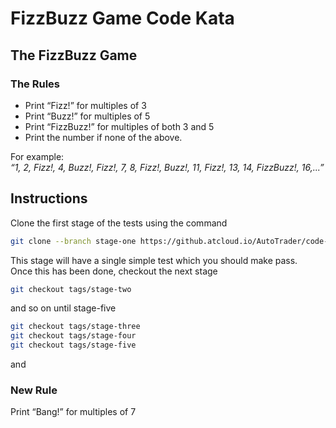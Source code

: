 # FizzBuzz Game Code Kata

## The FizzBuzz Game

### The Rules
* Print “Fizz!” for multiples of 3  
* Print “Buzz!” for multiples of 5  
* Print “FizzBuzz!” for multiples of both 3 and 5  
* Print the number if none of the above.  

For example:  
*“1, 2, Fizz!, 4, Buzz!, Fizz!, 7, 8, Fizz!, Buzz!, 11, Fizz!, 13, 14, FizzBuzz!, 16,...”*
## Instructions
Clone the first stage of the tests using the command
``` bash
git clone --branch stage-one https://github.atcloud.io/AutoTrader/code-katas.git
```
This stage will have a single simple test which you should make pass.  
Once this has been done, checkout the next stage
``` bash
git checkout tags/stage-two 
```
and so on until stage-five
``` bash
git checkout tags/stage-three
git checkout tags/stage-four
git checkout tags/stage-five
```
and 

### New Rule
Print “Bang!” for multiples of 7

